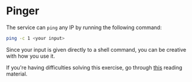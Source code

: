 # Pinger

The service can `ping` any IP by running the following command:

```bash
ping -c 1 <your input>
```

Since your input is given directly to a shell command, you can be creative with how you use it.

If you're having difficulties solving this exercise, go through [this](../../../reading/summary.md) reading material.
